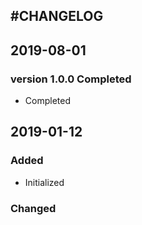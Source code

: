 #CHANGELOG
---

## 2019-08-01
### version 1.0.0 Completed
- Completed

## 2019-01-12
### Added
- Initialized

### Changed
